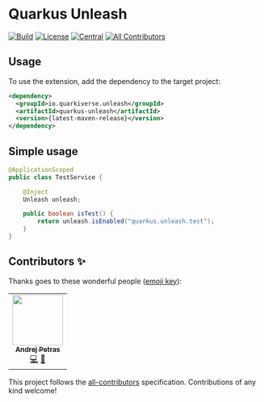 # Quarkus Unleash

<!-- ALL-CONTRIBUTORS-BADGE:START - Do not remove or modify this section -->
[![Build](https://github.com/quarkiverse/quarkus-unleash/workflows/Build/badge.svg?branch=master)](https://github.com/quarkiverse/quarkus-unleash/actions?query=workflow%3ABuild)
[![License](https://img.shields.io/github/license/quarkiverse/quarkus-unleash.svg)](http://www.apache.org/licenses/LICENSE-2.0)
[![Central](https://img.shields.io/maven-central/v/io.quarkiverse.unleash/quarkus-unleash-parent?color=green)](https://search.maven.org/search?q=g:io.quarkiverse.unleash%20AND%20a:quarkus-unleash-parent)
[![All Contributors](https://img.shields.io/badge/all_contributors-1-orange.svg?style=flat-square)](#contributors-)
<!-- ALL-CONTRIBUTORS-BADGE:END -->

## Usage

To use the extension, add the dependency to the target project:

```xml
<dependency>
  <groupId>io.quarkiverse.unleash</groupId>
  <artifactId>quarkus-unleash</artifactId>
  <version>{latest-maven-release}</version>
</dependency>
```

## Simple usage

```java
@ApplicationScoped
public class TestService {

    @Inject
    Unleash unleash;

    public boolean isTest() {
        return unleash.isEnabled("quarkus.unleash.test");
    }
}
```

## Contributors ✨

Thanks goes to these wonderful people ([emoji key](https://allcontributors.org/docs/en/emoji-key)):

<!-- ALL-CONTRIBUTORS-LIST:START - Do not remove or modify this section -->
<!-- prettier-ignore-start -->
<!-- markdownlint-disable -->
<table>
  <tr>
    <td align="center"><a href="https://www.lorislab.org"><img src="https://avatars2.githubusercontent.com/u/828045?v=4?s=100" width="100px;" alt=""/><br /><sub><b>Andrej Petras</b></sub></a><br /><a href="https://github.com/quarkiverse/quarkiverse-unleash/commits?author=andrejpetras" title="Code">💻</a> <a href="#maintenance-andrejpetras" title="Maintenance">🚧</a></td>
  </tr>
</table>

<!-- markdownlint-restore -->
<!-- prettier-ignore-end -->

<!-- ALL-CONTRIBUTORS-LIST:END -->

This project follows the [all-contributors](https://github.com/all-contributors/all-contributors) specification.
Contributions of any kind welcome!
